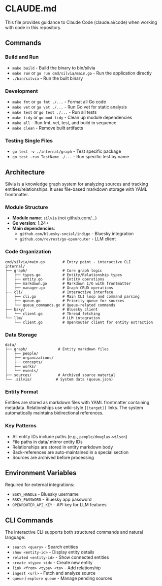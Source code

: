 # CLAUDE.md

This file provides guidance to Claude Code (claude.ai/code) when working with code in this repository.

## Commands

### Build and Run
- `make build` - Build the binary to bin/silvia
- `make run` or `go run cmd/silvia/main.go` - Run the application directly
- `./bin/silvia` - Run the built binary

### Development
- `make fmt` or `go fmt ./...` - Format all Go code
- `make vet` or `go vet ./...` - Run Go vet for static analysis
- `make test` or `go test ./...` - Run all tests
- `make tidy` or `go mod tidy` - Clean up module dependencies
- `make all` - Run fmt, vet, test, and build in sequence
- `make clean` - Remove built artifacts

### Testing Single Files
- `go test -v ./internal/graph` - Test specific package
- `go test -run TestName ./...` - Run specific test by name

## Architecture

Silvia is a knowledge graph system for analyzing sources and tracking entities/relationships. It uses file-based markdown storage with YAML frontmatter.

### Module Structure
- **Module name**: `silvia` (not github.com/...)
- **Go version**: 1.24+
- **Main dependencies**: 
  - `github.com/bluesky-social/indigo` - Bluesky integration
  - `github.com/revrost/go-openrouter` - LLM client

### Code Organization
```
cmd/silvia/main.go        # Entry point - interactive CLI
internal/
├── graph/                # Core graph logic
│   ├── types.go          # Entity/Relationship types
│   ├── entity.go         # Entity operations
│   ├── markdown.go       # Markdown I/O with frontmatter
│   ├── manager.go        # Graph CRUD operations
├── cli/                  # Interactive interface
│   ├── cli.go            # Main CLI loop and command parsing
│   ├── queue.go          # Priority queue for sources
│   └── queue_commands.go # Queue-related commands
├── bsky/                 # Bluesky client
│   └── client.go         # Thread fetching
└── llm/                  # LLM integration
    └── client.go         # OpenRouter client for entity extraction
```

### Data Storage
```
data/
├── graph/              # Entity markdown files
│   ├── people/
│   ├── organizations/
│   ├── concepts/
│   ├── works/
│   └── events/
├── sources/            # Archived source material
└── .silvia/           # System data (queue.json)
```

### Entity Format
Entities are stored as markdown files with YAML frontmatter containing metadata. Relationships use wiki-style `[[target]]` links. The system automatically maintains bidirectional references.

### Key Patterns
- All entity IDs include paths (e.g., `people/douglas-wilson`)
- File paths in data/ mirror entity IDs
- Relationships are stored in entity markdown body
- Back-references are auto-maintained in a special section
- Sources are archived before processing

## Environment Variables

Required for external integrations:
- `BSKY_HANDLE` - Bluesky username
- `BSKY_PASSWORD` - Bluesky app password
- `OPENROUTER_API_KEY` - API key for LLM features

## CLI Commands

The interactive CLI supports both structured commands and natural language:
- `search <query>` - Search entities
- `show <entity-id>` - Display entity details
- `related <entity-id>` - Show connected entities
- `create <type> <id>` - Create new entity
- `link <from> <type> <to>` - Add relationship
- `ingest <url>` - Fetch and analyze source
- `queue` / `explore queue` - Manage pending sources

